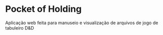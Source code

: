 # Pocket of Holding 
Aplicação web feita para manuseio e visualização de arquivos de jogo de tabuleiro D&D
